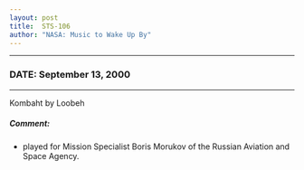```yaml
---
layout: post
title:  STS-106
author: "NASA: Music to Wake Up By"
---
```


----
### DATE: September 13, 2000
----
Kombaht by Loobeh

##### Comment:
* played for Mission Specialist Boris Morukov of the Russian Aviation and Space Agency.
